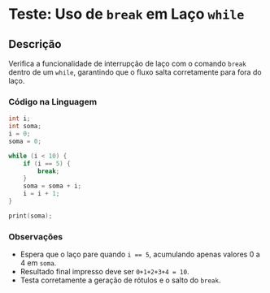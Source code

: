  # Teste: Uso de `break` em Laço `while`

 ## Descrição
 Verifica a funcionalidade de interrupção de laço com o comando `break` dentro de um `while`, garantindo que o fluxo salta corretamente para fora do laço.

 ### Código na Linguagem
 ```c
 int i;
 int soma;
 i = 0;
 soma = 0;

 while (i < 10) {
     if (i == 5) {
         break;
     }
     soma = soma + i;
     i = i + 1;
 }

 print(soma);
 ```

 ### Observações
 - Espera que o laço pare quando `i == 5`, acumulando apenas valores 0 a 4 em `soma`.
 - Resultado final impresso deve ser `0+1+2+3+4 = 10`.
 - Testa corretamente a geração de rótulos e o salto do `break`.
